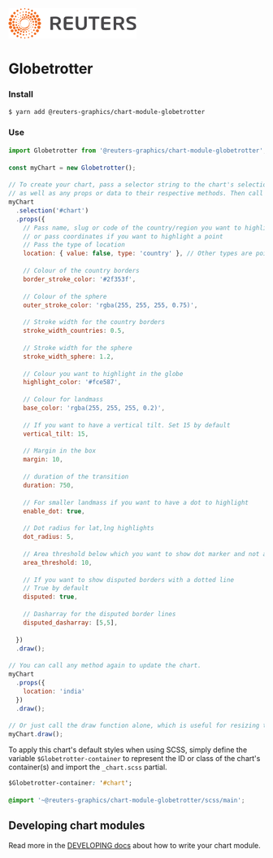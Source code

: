 ![](./badge.svg)

# Globetrotter

### Install

```
$ yarn add @reuters-graphics/chart-module-globetrotter
```

### Use

```javascript
import Globetrotter from '@reuters-graphics/chart-module-globetrotter';

const myChart = new Globetrotter();

// To create your chart, pass a selector string to the chart's selection method,
// as well as any props or data to their respective methods. Then call draw.
myChart
  .selection('#chart')
  .props({
    // Pass name, slug or code of the country/region you want to highlight,
    // or pass coordinates if you want to highlight a point
    // Pass the type of location
    location: { value: false, type: 'country' }, // Other types are point and region
    
    // Colour of the country borders
    border_stroke_color: '#2f353f',

    // Colour of the sphere
    outer_stroke_color: 'rgba(255, 255, 255, 0.75)',

    // Stroke width for the country borders
    stroke_width_countries: 0.5,

    // Stroke width for the sphere
    stroke_width_sphere: 1.2,

    // Colour you want to highlight in the globe
    highlight_color: '#fce587',

    // Colour for landmass
    base_color: 'rgba(255, 255, 255, 0.2)',

    // If you want to have a vertical tilt. Set 15 by default
    vertical_tilt: 15,

    // Margin in the box
    margin: 10,

    // duration of the transition
    duration: 750,

    // For smaller landmass if you want to have a dot to highlight
    enable_dot: true,

    // Dot radius for lat,lng highlights
    dot_radius: 5,

    // Area threshold below which you want to show dot marker and not area
    area_threshold: 10,

    // If you want to show disputed borders with a dotted line
    // True by default
    disputed: true, 

    // Dasharray for the disputed border lines
    disputed_dasharray: [5,5],

  })
  .draw();

// You can call any method again to update the chart.
myChart
  .props({
    location: 'india'
  })
  .draw();

// Or just call the draw function alone, which is useful for resizing the chart.
myChart.draw();
```

To apply this chart's default styles when using SCSS, simply define the variable `$Globetrotter-container` to represent the ID or class of the chart's container(s) and import the `_chart.scss` partial.

```CSS
$Globetrotter-container: '#chart';

@import '~@reuters-graphics/chart-module-globetrotter/scss/main';
```

## Developing chart modules

Read more in the [DEVELOPING docs](./DEVELOPING.md) about how to write your chart module.
